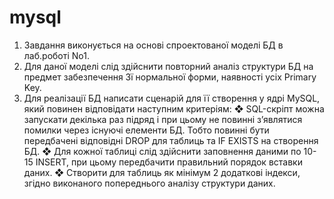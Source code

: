 # mysql
 1. Завдання виконується на основі спроектованої моделі БД в
лаб.роботі No1.
2. Для даної моделі слід здійснити повторний аналіз структури
БД на предмет забезпечення 3ї нормальної форми, наявності
усіх Primary Key.
3. Для реалізації БД написати сценарій для її створення у ядрі
MySQL, який повинен відповідати наступним критеріям:
❖ SQL-скріпт можна запускати декілька раз підряд і при
цьому не повинні з’являтися помилки через існуючі
елементи БД. Тобто повинні бути передбачені відповідні
DROP для таблиць та IF EXISTS на створення БД.
❖ Для кожної таблиці слід здійснити заповнення даними по
10-15 INSERT, при цьому передбачити правильний
порядок вставки даних.
❖ Створити для таблиць як мінімум 2 додаткові індекси,
згідно виконаного попереднього аналізу структури даних.


